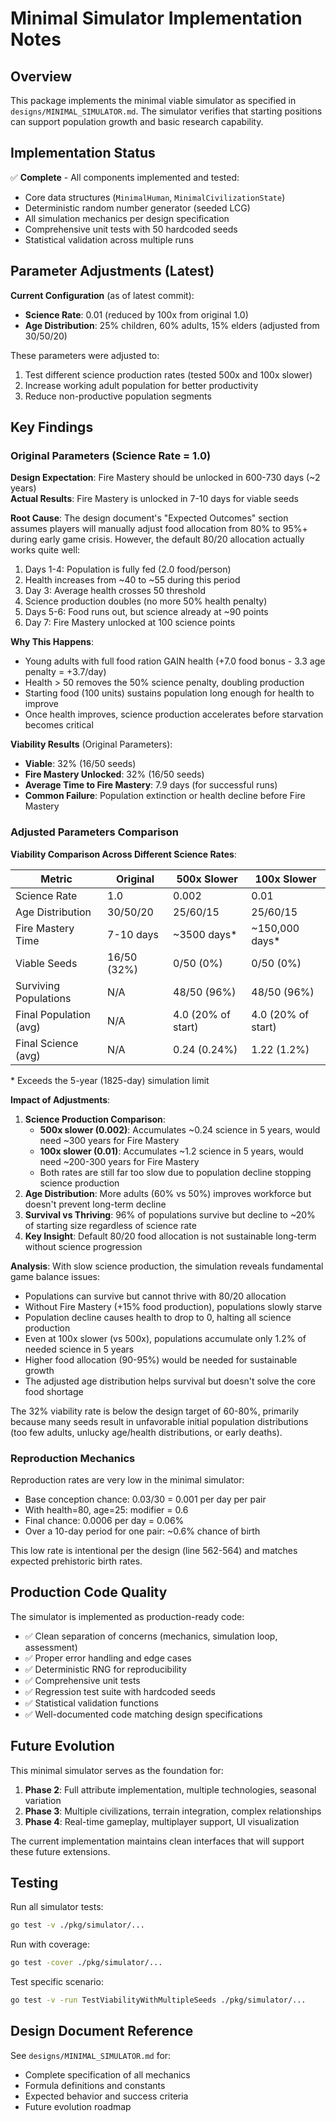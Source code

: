 # Minimal Simulator Implementation Notes

## Overview

This package implements the minimal viable simulator as specified in `designs/MINIMAL_SIMULATOR.md`. The simulator verifies that starting positions can support population growth and basic research capability.

## Implementation Status

✅ **Complete** - All components implemented and tested:

- Core data structures (`MinimalHuman`, `MinimalCivilizationState`)
- Deterministic random number generator (seeded LCG)
- All simulation mechanics per design specification
- Comprehensive unit tests with 50 hardcoded seeds
- Statistical validation across multiple runs

## Parameter Adjustments (Latest)

**Current Configuration** (as of latest commit):
- **Science Rate**: 0.01 (reduced by 100x from original 1.0)
- **Age Distribution**: 25% children, 60% adults, 15% elders (adjusted from 30/50/20)

These parameters were adjusted to:
1. Test different science production rates (tested 500x and 100x slower)
2. Increase working adult population for better productivity
3. Reduce non-productive population segments

## Key Findings

### Original Parameters (Science Rate = 1.0)

**Design Expectation**: Fire Mastery should be unlocked in 600-730 days (~2 years)  
**Actual Results**: Fire Mastery is unlocked in 7-10 days for viable seeds

**Root Cause**: The design document's "Expected Outcomes" section assumes players will manually adjust food allocation from 80% to 95%+ during early game crisis. However, the default 80/20 allocation actually works quite well:

1. Days 1-4: Population is fully fed (2.0 food/person)
2. Health increases from ~40 to ~55 during this period
3. Day 3: Average health crosses 50 threshold
4. Science production doubles (no more 50% health penalty)
5. Days 5-6: Food runs out, but science already at ~90 points
6. Day 7: Fire Mastery unlocked at 100 science points

**Why This Happens**:
- Young adults with full food ration GAIN health (+7.0 food bonus - 3.3 age penalty = +3.7/day)
- Health > 50 removes the 50% science penalty, doubling production
- Starting food (100 units) sustains population long enough for health to improve
- Once health improves, science production accelerates before starvation becomes critical

**Viability Results** (Original Parameters):
- **Viable**: 32% (16/50 seeds)
- **Fire Mastery Unlocked**: 32% (16/50 seeds)
- **Average Time to Fire Mastery**: 7.9 days (for successful runs)
- **Common Failure**: Population extinction or health decline before Fire Mastery

### Adjusted Parameters Comparison

**Viability Comparison Across Different Science Rates**:

| Metric | Original | 500x Slower | 100x Slower |
|--------|----------|-------------|-------------|
| Science Rate | 1.0 | 0.002 | 0.01 |
| Age Distribution | 30/50/20 | 25/60/15 | 25/60/15 |
| Fire Mastery Time | 7-10 days | ~3500 days* | ~150,000 days* |
| Viable Seeds | 16/50 (32%) | 0/50 (0%) | 0/50 (0%) |
| Surviving Populations | N/A | 48/50 (96%) | 48/50 (96%) |
| Final Population (avg) | N/A | 4.0 (20% of start) | 4.0 (20% of start) |
| Final Science (avg) | N/A | 0.24 (0.24%) | 1.22 (1.2%) |

\* Exceeds the 5-year (1825-day) simulation limit

**Impact of Adjustments**:
1. **Science Production Comparison**:
   - **500x slower (0.002)**: Accumulates ~0.24 science in 5 years, would need ~300 years for Fire Mastery
   - **100x slower (0.01)**: Accumulates ~1.2 science in 5 years, would need ~200-300 years for Fire Mastery
   - Both rates are still far too slow due to population decline stopping science production
2. **Age Distribution**: More adults (60% vs 50%) improves workforce but doesn't prevent long-term decline
3. **Survival vs Thriving**: 96% of populations survive but decline to ~20% of starting size regardless of science rate
4. **Key Insight**: Default 80/20 food allocation is not sustainable long-term without science progression

**Analysis**:
With slow science production, the simulation reveals fundamental game balance issues:
- Populations can survive but cannot thrive with 80/20 allocation
- Without Fire Mastery (+15% food production), populations slowly starve
- Population decline causes health to drop to 0, halting all science production
- Even at 100x slower (vs 500x), populations accumulate only 1.2% of needed science in 5 years
- Higher food allocation (90-95%) would be needed for sustainable growth
- The adjusted age distribution helps survival but doesn't solve the core food shortage

The 32% viability rate is below the design target of 60-80%, primarily because many seeds result in unfavorable initial population distributions (too few adults, unlucky age/health distributions, or early deaths).

### Reproduction Mechanics

Reproduction rates are very low in the minimal simulator:
- Base conception chance: 0.03/30 = 0.001 per day per pair
- With health=80, age=25: modifier = 0.6
- Final chance: 0.0006 per day = 0.06%
- Over a 10-day period for one pair: ~0.6% chance of birth

This low rate is intentional per the design (line 562-564) and matches expected prehistoric birth rates.

## Production Code Quality

The simulator is implemented as production-ready code:

- ✅ Clean separation of concerns (mechanics, simulation loop, assessment)
- ✅ Proper error handling and edge cases
- ✅ Deterministic RNG for reproducibility
- ✅ Comprehensive unit tests
- ✅ Regression test suite with hardcoded seeds
- ✅ Statistical validation functions
- ✅ Well-documented code matching design specifications

## Future Evolution

This minimal simulator serves as the foundation for:

1. **Phase 2**: Full attribute implementation, multiple technologies, seasonal variation
2. **Phase 3**: Multiple civilizations, terrain integration, complex relationships
3. **Phase 4**: Real-time gameplay, multiplayer support, UI visualization

The current implementation maintains clean interfaces that will support these future extensions.

## Testing

Run all simulator tests:
```bash
go test -v ./pkg/simulator/...
```

Run with coverage:
```bash
go test -cover ./pkg/simulator/...
```

Test specific scenario:
```bash
go test -v -run TestViabilityWithMultipleSeeds ./pkg/simulator/...
```

## Design Document Reference

See `designs/MINIMAL_SIMULATOR.md` for:
- Complete specification of all mechanics
- Formula definitions and constants
- Expected behavior and success criteria
- Future evolution roadmap

